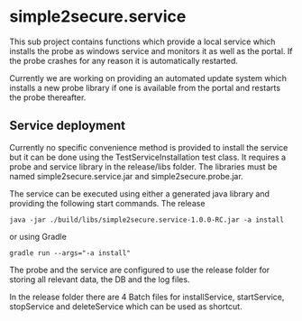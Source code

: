 # simple2secure.service

This sub project contains functions which provide a local service which installs the probe as windows service and 
monitors it as well as the portal. If the probe crashes for any reason it is automatically restarted. 
 
Currently we are working on providing an automated update system which installs a new probe library if one is available
from the portal and restarts the probe thereafter.
 
## Service deployment
 
Currently no specific convenience method is provided to install the service but it can be done using the TestServiceInstallation test
class. It requires a probe and service library in the release/libs folder. The libraries must be named simple2secure.service.jar 
and simple2secure.probe.jar. 

The service can be executed using either a generated java library and providing the following start commands. The release

```
java -jar ./build/libs/simple2secure.service-1.0.0-RC.jar -a install
```

or using Gradle

```
gradle run --args="-a install"
```
 
The probe and the service are configured to use the release folder for storing all relevant data, the DB and the log files.

In the release folder there are 4 Batch files for installService, startService, stopService and deleteService which can be 
used as shortcut.